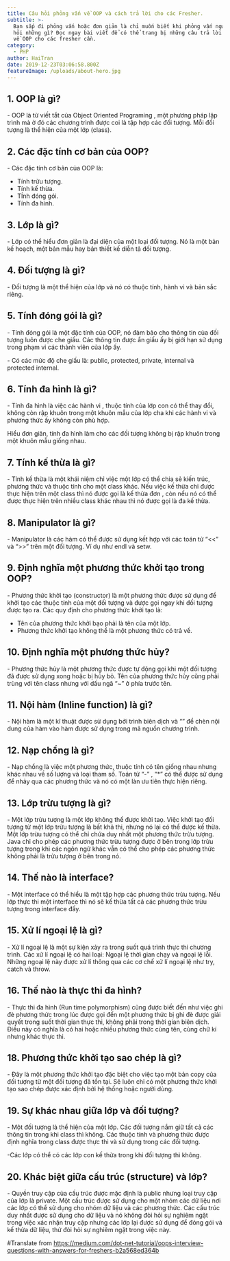 ```yaml
---
title: Câu hỏi phỏng vấn về OOP và cách trả lời cho các Fresher.
subtitle: >-
  Bạn sắp đi phỏng vấn hoặc đơn giản là chỉ muốn biết khi phỏng vấn người ta sẽ
  hỏi những gì? Đọc ngay bài viết để có thể trang bị những câu trả lời cần thiết
  về OOP cho các fresher cần.
category:
  - PHP
author: HaiTran
date: 2019-12-23T03:06:58.800Z
featureImage: /uploads/about-hero.jpg
---
```

## 1. OOP là gì?

\- OOP là từ viết tắt của Object Oriented Programing , một phương pháp lập trình mà ở đó các chương trình được coi là tập hợp các đối tượng. Mỗi đối tượng là thể hiện của một lớp (class).

## 2. Các đặc tính cơ bản của OOP?

\- Các đặc tính cơ bản của OOP là:

* Tính trừu tượng.
* Tính kế thừa.
* TÍnh đóng gói.
* Tính đa hình.

## 3. Lớp là gì?

\- Lớp có thể hiểu đơn giản là đại diện của một loại đối tượng. Nó là một bản kế hoạch, một bản mẫu hay bản thiết kế diễn tả đối tượng.

## 4. Đối tượng là gì?

\- Đối tượng là một thể hiện của lớp và nó có thuộc tính, hành vi và bản sắc riêng.

## 5. Tính đóng gói là gì?

\- Tính đóng gói là một đặc tính của OOP, nó đảm bảo cho thông tin của đối tượng luôn được che giấu. Các thông tin được ẩn giấu ấy bị giới hạn sử dụng trong phạm vi các thành viên của lớp ấy.

\- Có các mức độ che giấu là: public, protected, private, internal và protected internal.

## 6. Tính đa hình là gì?

\- Tính đa hình là việc các hành vi , thuộc tính của lớp con có thể thay đổi, không còn rập khuôn trong một khuôn mẫu của lớp cha khi các hành vi và phương thức ấy không còn phù hợp.

Hiểu đơn giản, tính đa hình làm cho các đối tượng không bị rập khuôn trong một khuôn mẫu giống nhau.

## 7. Tính kế thừa là gì?

\- Tính kế thừa là một khái niệm chỉ việc một lớp có thể chia sẻ kiến trúc, phương thức và thuộc tính cho một class khác. Nếu việc kế thừa chỉ được thực hiện trên một class thì nó được gọi là kế thừa đơn , còn nếu nó có thể được thực hiện trên nhiều class khác nhau thì nó được gọi là đa kế thừa.

## 8. Manipulator là gì?

\- Manipulator là các hàm có thể được sử dụng kết hợp với các toán tử “<<” và “>>” trên một đối tượng. Ví dụ như endl và setw.

## 9. Định nghĩa một phương thức khởi tạo trong OOP?

\- Phương thức khởi tạo (constructor) là một phương thức được sử dụng để khởi tạo các thuộc tính của một đối tượng và được gọi ngay khi đối tượng được tạo ra. Các quy định cho phương thức khởi tạo là:

* Tên của phương thức khởi bạo phải là tên của một lớp.
* Phương thức khởi tạo không thể là một phương thức có trả về.

## 10. Định nghĩa một phương thức hủy?

\- Phương thức hủy là một phương thức được tự động gọi khi một đối tượng đã được sử dụng xong hoặc bị hủy bỏ. Tên của phương thức hủy cũng phải trùng với tên class nhưng với dấu ngã “~” ở phía trước tên.

## 11. Nội hàm (Inline function) là gì?

\- Nội hàm là một kĩ thuật được sử dụng bởi trình biên dịch và “” để chèn nội dung của hàm vào hàm được sử dụng trong mã nguồn chương trình.

## 12. Nạp chồng là gì?

\- Nạp chồng là việc một phương thức, thuộc tính có tên giống nhau nhưng khác nhau về số lượng và loại tham số. Toán tử “-” , “*” có thể được sử dụng để nhảy qua các phương thức và nó có một làn ưu tiên thực hiện riêng.

## 13. Lớp trừu tượng là gì?

\- Một lớp trừu tượng là một lớp không thể được khởi taọ. Việc khởi tạo đối tượng từ một lớp trừu tượng là bất khả thi, nhưng nó lại có thể được kế thừa. Một lớp trừu tượng có thể chỉ chứa duy nhất một phương thức trừu tượng. Java chỉ cho phép các phương thức trừu tượng được ở bên trong lớp trừu tượng trong khi các ngôn ngữ khác vẫn có thể cho phép các phương thức không phải là trừu tượng ở bên trong nó.

## 14. Thế nào là interface?

\- Một interface có thể hiểu là một tập hợp các phương thức trừu tượng. Nếu lớp thực thi một interface thì nó sẽ kế thừa tất cả các phương thức trừu tượng trong interface đấy.

## 15. Xử lí ngoại lệ là gì?

\- Xử lí ngoại lệ là một sự kiện xảy ra trong suốt quá trình thực thi chương trình. Các xử lí ngoại lệ có hai loại: Ngoại lệ thời gian chạy và ngoại lệ lỗi. Những ngoại lệ này được xử lí thông qua các cơ chế xử lí ngoại lệ như try, catch và throw.

## 16. Thế nào là thực thi đa hình?

\- Thực thi đa hình (Run time polymorphism) cũng được biết đến như việc ghi đè phương thức trong lúc được gọi đến một phương thức bị ghi đè được giải quyết trong suốt thời gian thực thi, không phải trong thời gian biên dịch. Điều này có nghĩa là có hai hoặc nhiều phương thức cùng tên, cùng chữ kí nhưng khác thực thi.

## 18. Phương thức khởi tạo sao chép là gì?

\- Đây là một phương thức khởi tạo đặc biệt cho việc tạo một bản copy của đối tượng từ một đối tượng đã tồn tại. Sẽ luôn chỉ có một phương thức khởi tạo sao chép được xác định bởi hệ thống hoặc người dùng.

## 19. Sự khác nhau giữa lớp và đối tượng?

\- Một đối tượng là thể hiện của một lớp. Các đối tượng nắm giữ tất cả các thông tin trong khi class thì không. Các thuộc tính và phương thức được định nghĩa trong class được thực thi và sử dụng trong các đối tượng.

\-Các lớp có thể có các lớp con kế thừa trong khi đối tượng thì không.

## 20. Khác biệt giữa cấu trúc (structure) và lớp?

\- Quyền truy cập của cấu trúc được mặc định là public nhưng loại truy cập của lớp là private. Một cấu trúc được sử dụng cho một nhóm các dữ liệu nơi các lớp có thể sử dụng cho nhóm dữ liệu và các phương thức. Các cấu trúc duy nhất được sử dụng cho dữ liệu và nó không đòi hỏi sự nghiêm ngặt trong việc xác nhận truy cập nhưng các lớp lại được sử dụng để đóng gói và kế thừa dữ liệu, thứ đòi hỏi sự nghiêm ngặt trong việc này.

\#Translate from https://medium.com/dot-net-tutorial/oops-interview-questions-with-answers-for-freshers-b2a568ed364b
